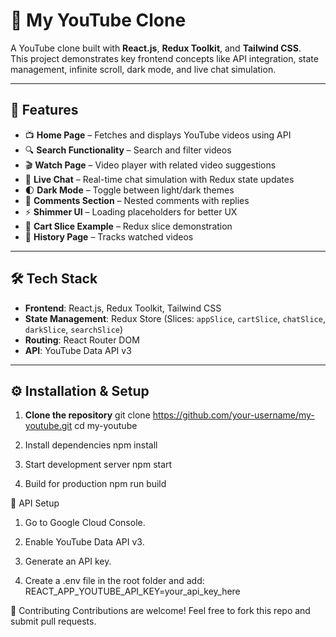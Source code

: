 # 🎥 My YouTube Clone

A YouTube clone built with **React.js**, **Redux Toolkit**, and **Tailwind CSS**.  
This project demonstrates key frontend concepts like API integration, state management, infinite scroll, dark mode, and live chat simulation.

---

## 🚀 Features

- 📺 **Home Page** – Fetches and displays YouTube videos using API  
- 🔍 **Search Functionality** – Search and filter videos  
- 🎬 **Watch Page** – Video player with related video suggestions  
- 💬 **Live Chat** – Real-time chat simulation with Redux state updates  
- 🌓 **Dark Mode** – Toggle between light/dark themes  
- 📝 **Comments Section** – Nested comments with replies  
- ⚡ **Shimmer UI** – Loading placeholders for better UX  
- 🛒 **Cart Slice Example** – Redux slice demonstration  
- 📌 **History Page** – Tracks watched videos  

---

## 🛠️ Tech Stack

- **Frontend**: React.js, Redux Toolkit, Tailwind CSS  
- **State Management**: Redux Store (Slices: `appSlice`, `cartSlice`, `chatSlice`, `darkSlice`, `searchSlice`)  
- **Routing**: React Router DOM  
- **API**: YouTube Data API v3  

---

## ⚙️ Installation & Setup

1. **Clone the repository**
   git clone https://github.com/your-username/my-youtube.git
   cd my-youtube
   
2. Install dependencies
    npm install
   
3. Start development server
    npm start
   
5. Build for production
    npm run build


🔑 API Setup

1. Go to Google Cloud Console.

2. Enable YouTube Data API v3.

3. Generate an API key.

4. Create a .env file in the root folder and add:
    REACT_APP_YOUTUBE_API_KEY=your_api_key_here


🤝 Contributing
Contributions are welcome! Feel free to fork this repo and submit pull requests.
